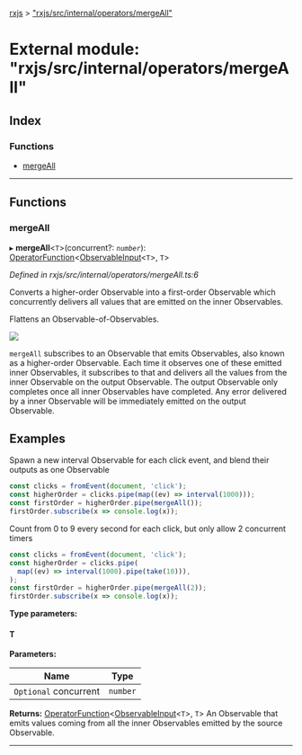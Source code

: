[rxjs](../README.md) > ["rxjs/src/internal/operators/mergeAll"](../modules/_rxjs_src_internal_operators_mergeall_.md)

# External module: "rxjs/src/internal/operators/mergeAll"

## Index

### Functions

* [mergeAll](_rxjs_src_internal_operators_mergeall_.md#mergeall)

---

## Functions

<a id="mergeall"></a>

###  mergeAll

▸ **mergeAll**<`T`>(concurrent?: *`number`*): [OperatorFunction](../interfaces/_rxjs_src_internal_types_.operatorfunction.md)<[ObservableInput](_rxjs_src_internal_types_.md#observableinput)<`T`>, `T`>

*Defined in rxjs/src/internal/operators/mergeAll.ts:6*

Converts a higher-order Observable into a first-order Observable which concurrently delivers all values that are emitted on the inner Observables.

Flattens an Observable-of-Observables.

![](mergeAll.png)

`mergeAll` subscribes to an Observable that emits Observables, also known as a higher-order Observable. Each time it observes one of these emitted inner Observables, it subscribes to that and delivers all the values from the inner Observable on the output Observable. The output Observable only completes once all inner Observables have completed. Any error delivered by a inner Observable will be immediately emitted on the output Observable.

Examples
--------

Spawn a new interval Observable for each click event, and blend their outputs as one Observable

```javascript
const clicks = fromEvent(document, 'click');
const higherOrder = clicks.pipe(map((ev) => interval(1000)));
const firstOrder = higherOrder.pipe(mergeAll());
firstOrder.subscribe(x => console.log(x));
```

Count from 0 to 9 every second for each click, but only allow 2 concurrent timers

```javascript
const clicks = fromEvent(document, 'click');
const higherOrder = clicks.pipe(
  map((ev) => interval(1000).pipe(take(10))),
);
const firstOrder = higherOrder.pipe(mergeAll(2));
firstOrder.subscribe(x => console.log(x));
```

**Type parameters:**

#### T 
**Parameters:**

| Name | Type |
| ------ | ------ |
| `Optional` concurrent | `number` |

**Returns:** [OperatorFunction](../interfaces/_rxjs_src_internal_types_.operatorfunction.md)<[ObservableInput](_rxjs_src_internal_types_.md#observableinput)<`T`>, `T`>
An Observable that emits values coming from all the
inner Observables emitted by the source Observable.

___

